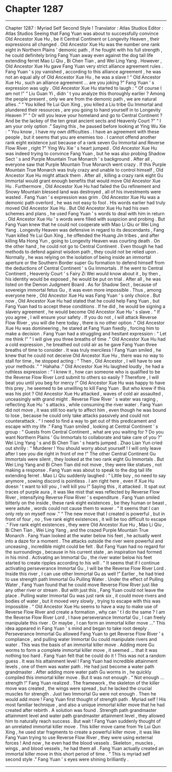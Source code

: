 
# Chapter 1287


---

Chapter 1287 : Myriad Self Second Style !
Translator :
Atlas Studios
Editor :
Atlas Studios
Seeing that Fang Yuan was about to successfully convince Old Ancestor Xue Hu , be it Central Continent or Longevity Heaven , their expressions all changed .
Old Ancestor Xue Hu was the number one rank eight in Northern Plains ’ demonic path , if he fought with his full strength , he could definitely bring Fang Yuan away even against the dog tail life extending ferret Mao Li Qiu , Bi Chen Tian , and Wei Ling Yang .
However , Old Ancestor Xue Hu gave Fang Yuan very strict alliance agreement rules .
Fang Yuan ’ s joy vanished , according to this alliance agreement , he was not an equal ally of Old Ancestor Xue Hu , he was a slave !
“ Old Ancestor Xue Hu , such an alliance agreement … are you joking ?” Fang Yuan ’ s expression was ugly .
Old Ancestor Xue Hu started to laugh : “ Of course I am not !”
“ Liu Guan Yi , didn ’ t you analyze this thoroughly earlier ? Among the people present , only we are from the demonic path , we are natural allies .”
“ You killed Ye Lui Qun Xing , you killed a Liu tribe Gu Immortal and plundered their resources , are you going to hand yourself in to Longevity Heaven ?”
“ Or will you leave your homeland and go to Central Continent ? And be the lackey of the ten great ancient sects and Heavenly Court ?”
“ I am your only option .”
Saying this , he paused before looking at Ying Wu Xie : “ You know , I have my own difficulties . I have an agreement with these people , but it seems that you are enemies too . I cannot offend another rank eight existence just because of a rank seven Gu Immortal and Reverse Flow River , right ?”
Ying Wu Xie ’ s heart jumped .
Old Ancestor Xue Hu was indeed trying to convince Fang Yuan , but he was also probing Shadow Sect ’ s and Purple Mountain True Monarch ’ s background .
After all , everyone saw that Purple Mountain True Monarch went crazy .
If this Purple Mountain True Monarch was truly crazy and unable to control himself , Old Ancestor Xue Hu might attack them . After all , killing a crazy rank eight Gu Immortal would grant enough benefits that would move Old Ancestor Xue Hu .
Furthermore , Old Ancestor Xue Hu had failed the Gu refinement and Snowy Mountain blessed land was destroyed , all of his investments were wasted .
Fang Yuan ’ s expression was grim .
Old Ancestor Xue Hu was a demonic path overlord , he was not easy to fool .
His words earlier had truly moved Old Ancestor Xue Hu .
But Old Ancestor Xue Hu had his own schemes and plans , he used Fang Yuan ’ s words to deal with him in return .
Old Ancestor Xue Hu ’ s words were filled with suspicion and probing .
But Fang Yuan knew that he could not cooperate with Mao Li Qiu or Wei Ling Yang .
Longevity Heaven was defensive in regard to its descendants , Fang Yuan killed Ye Lui Qun Xing , he offended the Huang Jin tribes , and after killing Ma Hong Yun , going to Longevity Heaven was courting death .
On the other hand , he could not go to Central Continent .
Even though he had methods to defend against wisdom path , they could not be relied upon . Normally , he was relying on the isolation of being inside an immortal aperture or the Southern Border super Gu formation to defend himself from the deductions of Central Continent ’ s Gu Immortals .
If he went to Central Continent , Heavenly Court ’ s Fairy Zi Wei would know about it , by then , his identity would be exposed , he would be put on trial . After all , he was listed on the Demon Judgment Board .
As for Shadow Sect , because of sovereign immortal fetus Gu , it was even more impossible .
Thus , among everyone here , Old Ancestor Xue Hu was Fang Yuan ’ s only choice .
But now , Old Ancestor Xue Hu had stated that he could help Fang Yuan , but Fang Yuan had to accept these conditions . If he did , he would be signing a slavery agreement , he would become Old Ancestor Xue Hu ’ s slave .
“ If you agree , I will ensure your safety . If you do not , I will attack Reverse Flow River , you will die here today , there is no other option .” Old Ancestor Xue Hu was domineering , he stared at Fang Yuan fixedly , forcing him to make a decision .
Fang Yuan had a struggling and hesitant expression : “ Let me think !”
“ I will give you three breaths of time .” Old Ancestor Xue Hu had a cold expression , he breathed out cold air as he gave Fang Yuan three breaths of time to consider .
It was truly merciless !
Fang Yuan smiled , he knew that he could not deceive Old Ancestor Xue Hu , there was no way to stall for time , he stopped acting : “ Then , Old Ancestor , I will have to see your methods .”
“ Hahaha .” Old Ancestor Xue Hu laughed loudly , he had a ruthless expression : “ I knew it , how can someone who is qualified to be the Reverse Flow River Lord submit to others so easily ? Therefore , I will beat you until you beg for mercy !”
Old Ancestor Xue Hu was happy to have this prey , he seemed to be unwilling to kill Fang Yuan .
But who knew if this was his plot ?
Old Ancestor Xue Hu attacked , waves of cold air assaulted , unceasingly with grand might .
Reverse Flow River ’ s water was raging , reflecting Xue Hu ’ s attacks , while consuming the river water .
Fang Yuan did not move , it was still too early to affect him , even though he was bound to lose , because he could only take attacks passively and could not counterattack .
“ I need to find a way to get out of this predicament and escape with my life .”
Fang Yuan smiled , looking at Central Continent ’ s group : “ Guests from Central Continent , what are you waiting for ? Do you want Northern Plains ’ Gu Immortals to collaborate and take care of you ?”
Wei Ling Yang ’ s and Bi Chen Tian ’ s hearts jumped .
Zhao Lian Yun cried out shrilly : “ Murderer ! You should worry about yourself ! I will only leave after I see you die right in front of me !”
The other Central Continent Gu Immortals were silent , they looked at the two rank eight Gu Immortals .
But Wei Ling Yang and Bi Chen Tian did not move , they were like statues , not making a response .
Fang Yuan was about to speak to the dog tail life extending ferret .
Mao Li Qiu suddenly laughed : “ Little boy , no need to say anymore , sowing discord is pointless . I am right here , even if Xue Hu doesn ’ t want to kill you , I will kill you !”
Saying this , it attacked .
It spat out traces of purple aura , it was like mist that was reflected by Reverse Flow River , intensifying Reverse Flow River ’ s expenditure .
Fang Yuan smiled bitterly on the inside , these rank eight existences , be they human or beast , were astute , words could not cause them to waver .
“ It seems that I can only rely on myself now .”
“ The new move that I created is powerful , but in front of four , no , five rank eight existences , it will be too difficult to escape .”
Five rank eight existences , they were Old Ancestor Xue Hu , Mao Li Qiu , Bi Chen Tian , Wei Ling Yang , and the crazed Purple Mountain True Monarch .
Fang Yuan looked at the water below his feet , he actually went into a daze for a moment .
The attacks outside the river were powerful and unceasing , incredible might could be felt .
But Fang Yuan had no regard for the surroundings , because in his current state , an inspiration had formed in his mind .
Activating an Immortal Gu , the river water below his feet started to create ripples according to his will .
“ It seems that if I continue activating perseverance Immortal Gu , I will be the Reverse Flow River Lord . Inside this river , I can use other Immortal Gu as well !”
Earlier , he had tried to use strength path Immortal Gu Pulling Water .
Under the effect of Pulling Water , Fang Yuan found that he could move Reverse Flow River just like any other river or stream .
But with just this , Fang Yuan could not leave the place .
Pulling water Immortal Gu was just rank six , it could move rivers and bodies of water , but it moved very slowly , trying to escape with this was impossible .
“ Old Ancestor Xue Hu seems to have a way to make use of Reverse Flow River and create a formation , why can ’ t I do the same ? I am the Reverse Flow River Lord , I have perseverance Immortal Gu , I can freely manipulate this river . Or maybe , I can form an immortal killer move …”
This idea appeared in Fang Yuan ’ s mind and began to take root deeply .
Perseverance Immortal Gu allowed Fang Yuan to get Reverse Flow River ’ s compliance , and pulling water Immortal Gu could manipulate rivers and water . This was the basis of an immortal killer move .
Adding more Gu worms to form a complete immortal killer move , it seemed … that it was nothing too hard .
Fang Yuan felt that he could do it !
This was not a random guess .
It was his attainment level !
Fang Yuan had incredible attainment levels , one of them was water path .
He had just become a water path grandmaster .
After adding more water path Gu worms in , he quickly compiled this immortal killer move .
But it was not enough .
“ Not enough … strength !” Fang Yuan realized .
The framework , the skeleton of the killer move was created , the wings were spread , but he lacked the crucial muscles for strength . Just two Immortal Gu were not enough .
Then he would add more !
Fang Yuan first thought of strength path .
Myriad self !
His most familiar technique , and also a unique immortal killer move that he had created after rebirth .
A solution was found .
Strength path grandmaster attainment level and water path grandmaster attainment level , they allowed him to naturally reach success .
But wait !
Fang Yuan suddenly thought of an unrelated immortal killer move .
This killer move came from Ye Lui Qun Xing , he used star fragments to create a powerful killer move , it was like Fang Yuan trying to use Reverse Flow River , they were using external forces !
And now , he even had the blood vessels .
Skeleton , muscles , wings , and blood vessels , he had them all .
Fang Yuan actually created an immortal killer move in this short period of time .
“ This is myriad self second style .” Fang Yuan ’ s eyes were shining brilliantly .

---

